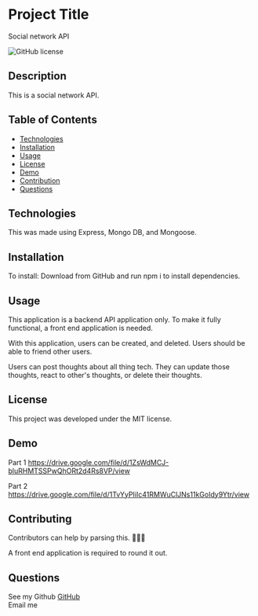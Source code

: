 # Project Title
Social network API

 ![GitHub license](https://img.shields.io/badge/license-MIT-blue.svg)

##  Description

This is a social network API.

##  Table of Contents
* [Technologies](#technologies)
* [Installation](#installation)
* [Usage](#usage)
* [License](#license)
* [Demo](#demo)
* [Contribution](#contributing)
* [Questions](#questions)
  
## Technologies
This was made using Express, Mongo DB, and Mongoose.

## Installation
To install: Download from GitHub and run npm i to install dependencies.

## Usage
This application is a backend API application only. To make it fully functional, a front end application is needed.  

With this application, users can be created, and deleted.
Users should be able to friend other users.

Users can post thoughts about all thing tech.
They can update those thoughts, react to other's thoughts, or delete their thoughts.

## License
This project was developed under the MIT license.

## Demo
Part 1
https://drive.google.com/file/d/1ZsWdMCJ-bluRHMTSSPwQhORt2d4Rs8VP/view

Part 2
https://drive.google.com/file/d/1TvYyPIiIc41RMWuClJNs11kGoIdy9Ytr/view

## Contributing
Contributors can help by parsing this. 🙈🙈🙈

A front end application is required to round it out.


## Questions  
See my Github [GitHub](https://www.github.com/username)  
Email me  <emailaddress >

